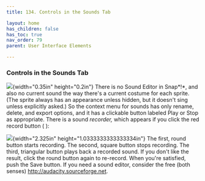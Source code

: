 ```yaml
---
title: 134. Controls in the Sounds Tab

layout: home
has_children: false
has_toc: true
nav_order: 79
parent: User Interface Elements

---
```


### Controls in the Sounds Tab

![](image1093.png){width="0.35in" height="0.2in"\}
There is no Sound Editor in Snap*!*, and also no current
sound the way there's a current costume for each sprite. (The sprite
always has an appearance unless hidden, but it doesn't sing unless
explicitly asked.) So the context menu for sounds has only rename,
delete, and export options, and it has a clickable button labeled Play
or Stop as appropriate. There is a sound *recorder,* which appears if
you click the red record button ( ):

![](image1094.png){width="2.325in" height="1.0333333333333334in"\}
The first, round button starts recording.
The second, square button stops recording. The third, triangular button
plays back a recorded sound. If you don't like the result, click the
round button again to re-record. When you're satisfied, push the Save
button. If you need a sound editor, consider the free (both senses)
<http://audacity.sourceforge.net>.

